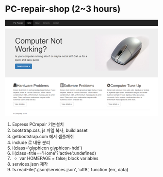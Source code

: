 # PC-repair-shop (2~3 hours)
<img src='https://github.com/kosomi/PC-repair-shop/blob/master/image.png'>

1. Express PCrepair 기본설치
2. bootstrap.css, js 파일 복사, build asset
3. getbootstrap.com 에서 샘플채취
4. include 로 내용 분리
5. i(class='glyphicon glyphicon-hdd') 
6. li(class=title=='Home'?'active':undefined)
7. - var HOMEPAGE = false;
   block variables
8. services.json 제작
9. fs.readFile('./json/services.json', 'utf8', function (err, data)

